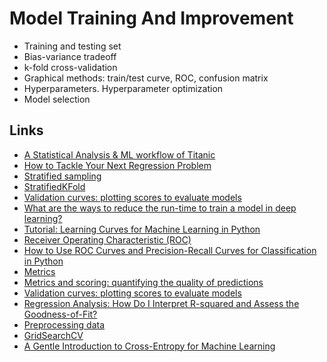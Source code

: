 # Model Training And Improvement

* Training and testing set
* Bias-variance tradeoff
* k-fold cross-validation
* Graphical methods: train/test curve, ROC, confusion matrix
* Hyperparameters. Hyperparameter optimization
* Model selection

## Links
* [A Statistical Analysis & ML workflow of Titanic](https://www.kaggle.com/masumrumi/a-statistical-analysis-ml-workflow-of-titanic)
* [How to Tackle Your Next Regression Problem](https://towardsdatascience.com/model-assumptions-for-regression-problems-e4591af44901)
* [Stratified sampling](https://en.wikipedia.org/wiki/Stratified_sampling)
* [StratifiedKFold](https://scikit-learn.org/stable/modules/generated/sklearn.model_selection.StratifiedKFold.html)
* [Validation curves: plotting scores to evaluate models](https://scikit-learn.org/stable/modules/learning_curve.html)
* [What are the ways to reduce the run-time to train a model in deep learning?](https://www.quora.com/What-are-the-ways-to-reduce-the-run-time-to-train-a-model-in-deep-learning)
* [Tutorial: Learning Curves for Machine Learning in Python](https://www.dataquest.io/blog/learning-curves-machine-learning/)
* [Receiver Operating Characteristic (ROC)](https://scikit-learn.org/stable/auto_examples/model_selection/plot_roc.html)
* [How to Use ROC Curves and Precision-Recall Curves for Classification in Python](https://machinelearningmastery.com/roc-curves-and-precision-recall-curves-for-classification-in-python/)
* [Metrics](https://scikit-learn.org/stable/modules/classes.html#module-sklearn.metrics)
* [Metrics and scoring: quantifying the quality of predictions](https://scikit-learn.org/stable/modules/model_evaluation.html)
* [Validation curves: plotting scores to evaluate models](https://scikit-learn.org/stable/modules/learning_curve.html)
* [Regression Analysis: How Do I Interpret R-squared and Assess the Goodness-of-Fit?](https://blog.minitab.com/blog/adventures-in-statistics-2/regression-analysis-how-do-i-interpret-r-squared-and-assess-the-goodness-of-fit)
* [Preprocessing data](https://scikit-learn.org/stable/modules/preprocessing.html)
* [GridSearchCV](https://scikit-learn.org/stable/modules/generated/sklearn.model_selection.GridSearchCV.html)
* [A Gentle Introduction to Cross-Entropy for Machine Learning](https://machinelearningmastery.com/cross-entropy-for-machine-learning/)
